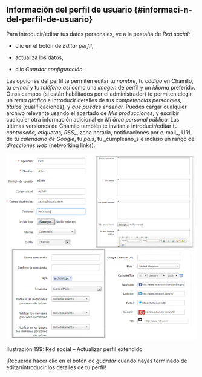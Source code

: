 ## Información del perfil de usuario {#informaci-n-del-perfil-de-usuario}

Para introducir/editar tus datos personales, ve a la pestaña de _Red social:_

*   clic en el botón de _Editar perfil_,

*   actualiza los datos,

*   clic _Guardar configuración_.

Las opciones del perfil te permiten editar tu _nombre_, tu _código_ en Chamilo, tu _e-mail_ y tu _teléfono así_ como una _imagen_ de perfil y un _idioma_ preferido. Otros campos (si están habilitados por el administrador) te permiten elegir un _tema gráfico_ e introducir detalles de tus _competencias personales, títulos_ (cualificaciones), y _qué puedes enseñar._ Puedes cargar cualquier archivo relevante usando el apartado de _Mis producciones,_ y escribir cualquier otra información adicional en _Mi área personal pública._ Las últimas versiones de Chamilo también te invitan a introducir/editar tu _contraseña, etiquetas,_ _RSS__, zona horaria, notificaciones por e-mail_, URL de tu _calendario de Google_, tu _país_, tu _cumpleaño_s e incluso un rango de _direcciones web_ (networking links):

![](../assets/graphics339.png)

Ilustración 199: Red social – Actualizar perfil extendido

¡Recuerda hacer clic en el botón de _guardar_ cuando hayas terminado de editar/introducir los detalles de tu perfil!